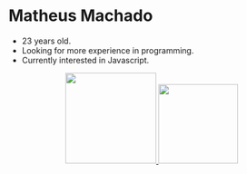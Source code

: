 # Matheus Machado

- 23 years old.
- Looking for more experience in programming.
- Currently interested in Javascript.

<div align="center">
  <a href="https://github.com/mahteusodev">
  <img height="160em" src="https://github-readme-stats.vercel.app/api?username=mahteusodev&show_icons=true&theme=merko&include_all_commits=true&count_private=true"/>
  <img height="140em" src="https://github-readme-stats.vercel.app/api/top-langs/?username=mahteusodev&layout=compact&langs_count=7&theme=merko"/>
</div>
